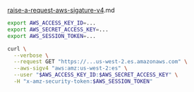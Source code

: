 [raise-a-request-aws-sigature-v4](https://code.dblock.org/2022/07/11/making-sigv4-authenticated-requests-to-managed-opensearch.html).md


```bash
export AWS_ACCESS_KEY_ID=...
export AWS_SECRET_ACCESS_KEY=...
export AWS_SESSION_TOKEN=...

curl \
  --verbose \
  --request GET "https://...us-west-2.es.amazonaws.com" \
  --aws-sigv4 "aws:amz:us-west-2:es" \
  --user "$AWS_ACCESS_KEY_ID:$AWS_SECRET_ACCESS_KEY" \
  -H "x-amz-security-token:$AWS_SESSION_TOKEN"
```
